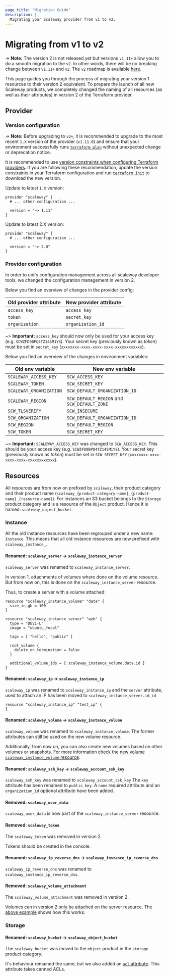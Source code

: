 ```yaml
---
page_title: "Migration Guide"
description: |-
  Migrating your Scaleway provider from v1 to v2.
---
```


# Migrating from v1 to v2

-> **Note:** The version 2 is not released yet but versions `v1.11+` allow you to do a smooth migration to the `v2`. In other words, there will be no breaking change between `v1.11+` and `v2`. The `v2` roadmap is available [here](https://github.com/terraform-providers/terraform-provider-scaleway/issues/125).

This page guides you through the process of migrating your version 1 resources to their version 2 equivalent.
To prepare the launch of all new Scaleway products, we completely changed the naming of all resources (as well as their attributes) in version 2 of the Terraform provider.

## Provider

### Version configuration

-> **Note:** Before upgrading to `v2+`, it is recommended to upgrade to the most recent `1.X` version of the provider (`v1.11.0`) and ensure that your environment successfully runs [`terraform plan`](https://www.terraform.io/docs/commands/plan.html) without unexpected change or deprecation notice.

It is recommended to use [version constraints when configuring Terraform providers](https://www.terraform.io/docs/configuration/providers.html#version-provider-versions). If you are following these recommendation, update the version constraints in your Terraform configuration and run [`terraform init`](https://www.terraform.io/docs/commands/init.html) to download the new version.

Update to latest `1.X` version:

```hcl
provider "scaleway" {
  # ... other configuration ...

  version = "~> 1.11"
}
```

Update to latest 2.X version:

```hcl
provider "scaleway" {
  # ... other configuration ...

  version = "~> 2.0"
}
```

### Provider configuration

In order to unify configuration management across all scaleway developer tools, we changed the configuration management in version 2.

Below you find an overview of changes in the provider config:

| Old provider attribute | New provider attribute |
| --------------------- | --------------------- |
| `access_key`          | `access_key`          |
| `token`               | `secret_key`          |
| `organization`        | `organization_id`     |

~> **Important:** `access_key` should now only be used for your access key (e.g. `SCWZFD9BPQ4TZ14SM1YS`). Your secret key (previously known as _token_) must be set in `secret_key` (`xxxxxxxx-xxxx-xxxx-xxxx-xxxxxxxxxxxx`).

Below you find an overview of the changes in environment variables:

| Old env variable        | New env variable                            |
| ----------------------- | ------------------------------------------- |
| `SCALEWAY_ACCESS_KEY`   | `SCW_ACCESS_KEY`                            |
| `SCALEWAY_TOKEN`        | `SCW_SECRET_KEY`                            |
| `SCALEWAY_ORGANIZATION` | `SCW_DEFAULT_ORGANIZATION_ID`               |
| `SCALEWAY_REGION`       | `SCW_DEFAULT_REGION` and `SCW_DEFAULT_ZONE` |
| `SCW_TLSVERIFY`         | `SCW_INSECURE`                              |
| `SCW_ORGANIZATION`      | `SCW_DEFAULT_ORGANIZATION_ID`               |
| `SCW_REGION`            | `SCW_DEFAULT_REGION`                        |
| `SCW_TOKEN`             | `SCW_SECRET_KEY`                            |

~> **Important:** `SCALEWAY_ACCESS_KEY` was changed to `SCW_ACCESS_KEY`. This should be your access key (e.g. `SCWZFD9BPQ4TZ14SM1YS`). Your secret key (previously known as _token_) must be set in `SCW_SECRET_KEY` (`xxxxxxxx-xxxx-xxxx-xxxx-xxxxxxxxxxxx`).

## Resources

All resources are from now on prefixed by `scaleway`, their product category and their product name (`scaleway_{product-category-name}_{product-name}_{resource-name}`). For instances an S3 bucket belongs to the `Storage` product category and is a resource of the `Object` product. Hence it is named: `scaleway_object_bucket`.

### Instance

All the old instance resources have been regrouped under a new name: `Instance`.
This means that all old instance resources are now prefixed with `scaleway_instance_`.

#### Renamed: `scaleway_server` -> `scaleway_instance_server`

`scaleway_server` was renamed to `scaleway_instance_server`.

In version 1, attachments of volumes where done on the volume resource. But from now on, this is done on the `scaleway_instance_server` resource.

Thus, to create a server with a volume attached:

```hcl
resource "scaleway_instance_volume" "data" {
  size_in_gb = 100
}

resource "scaleway_instance_server" "web" {
  type = "DEV1-L"
  image = "ubuntu_focal"

  tags = [ "hello", "public" ]

  root_volume {
    delete_on_termination = false
  }

  additional_volume_ids = [ scaleway_instance_volume.data.id ]
}
```

#### Renamed: `scaleway_ip` -> `scaleway_instance_ip`

`scaleway_ip` was renamed to `scaleway_instance_ip` and the `server` attribute, used to attach an IP has been moved to `scaleway_instance_server.id_id`

```hcl
resource "scaleway_instance_ip" "test_ip" {
}
```

#### Renamed: `scaleway_volume` -> `scaleway_instance_volume`

`scaleway_volume` was renamed to `scaleway_instance_volume`.
The former attributes can still be used on the new volume resource.

Additionally, from now on, you can also create new volumes based on other volumes or snapshots. For more information check the [new volume `scaleway_instance_volume` resource](../resources/instance_volume.md).

#### Renamed: `scaleway_ssh_key` -> `scaleway_account_ssk_key`

`scaleway_ssh_key` was renamed to `scaleway_account_ssk_key`
The `key` attribute has been renamed to `public_key`. A `name` required attribute and an `organization_id` optional attribute have been added.

#### Removed: `scaleway_user_data`

`scaleway_user_data` is now part of the `scaleway_instance_server` resource.

#### Removed: `scaleway_token`

The `scaleway_token` was removed in version 2.

Tokens should be created in the console.

#### Renamed: `scaleway_ip_reverse_dns` -> `scaleway_instance_ip_reverse_dns`

`scaleway_ip_reverse_dns` was renamed to `scaleway_instance_ip_reverse_dns`.

#### Removed: `scaleway_volume_attachment`

The `scaleway_volume_attachment` was removed in version 2.

Volumes can in version 2 only be attached on the server resource. The [above example](#scaleway_server-gt-scaleway_instance_server) shows how this works.

### Storage

#### Renamed: `scaleway_bucket` -> `scaleway_object_bucket`

The `scaleway_bucket` was moved to the `object` product in the `storage` product category.

It's behaviour remained the same, but we also added an [`acl` attribute](../resources/object_bucket.md#acl). This attribute takes canned ACLs.
